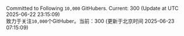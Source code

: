 Committed to Following `10,000` GitHubers. Current: <!-- FOLLOWING_COUNT -->300<!-- FOLLOWING_COUNT --> (Update at UTC <!-- LAST_UPDATED -->2025-06-22 23:15:09<!-- LAST_UPDATED -->)<br>
致力于关注`10,000`个GitHuber。当前：<!-- FOLLOWING_COUNT -->300<!-- FOLLOWING_COUNT --> (更新于北京时间 <!-- LAST_UPDATED_CST -->2025-06-23 07:15:09<!-- LAST_UPDATED_CST -->)
